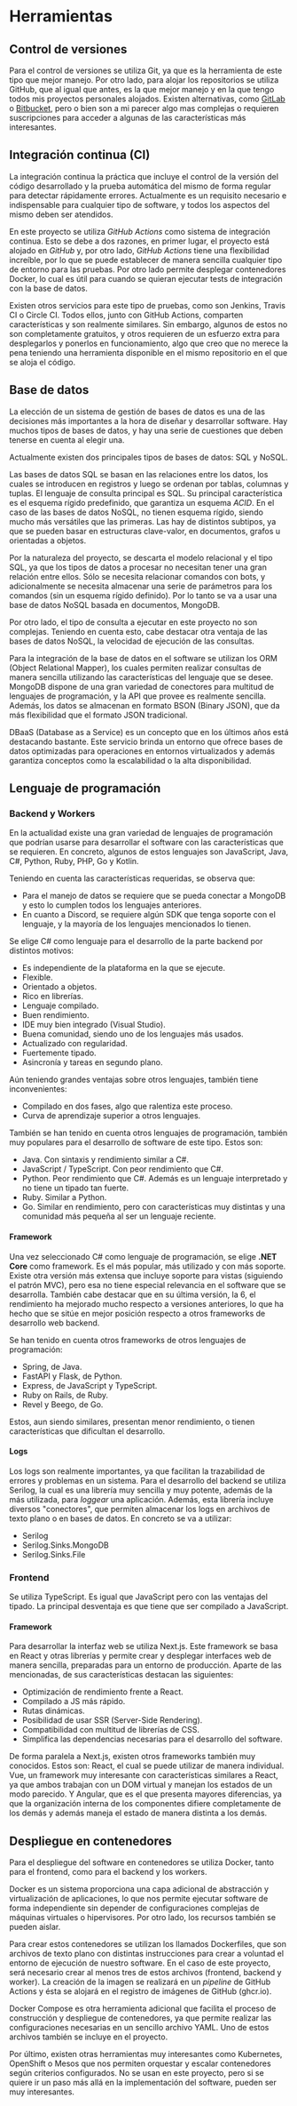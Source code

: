 # Herramientas

## Control de versiones

Para el control de versiones se utiliza Git, ya que es la herramienta de este tipo que mejor manejo. Por otro lado, para alojar los repositorios se utiliza GitHub, que al igual que antes, es la que mejor manejo y en la que tengo todos mis proyectos personales alojados. Existen alternativas, como [GitLab](https://about.gitlab.com/) o [Bitbucket](https://bitbucket.org/product/), pero o bien son a mi parecer algo mas complejas o requieren suscripciones para acceder a algunas de las características más interesantes.

## Integración continua (CI)

La integración continua la práctica que incluye el control de la versión del código desarrollado y la prueba automática del mismo de forma regular para detectar rápidamente errores. Actualmente es un requisito necesario e indispensable para cualquier tipo de software, y todos los aspectos del mismo deben ser atendidos.

En este proyecto se utiliza *GitHub Actions* como sistema de integración continua. Esto se debe a dos razones, en primer lugar, el proyecto está alojado en *GitHub* y, por otro lado, *GitHub Actions* tiene una flexibilidad increíble, por lo que se puede establecer de manera sencilla cualquier tipo de entorno para las pruebas. Por otro lado permite desplegar contenedores Docker, lo cual es útil para cuando se quieran ejecutar tests de integración con la base de datos.

Existen otros servicios para este tipo de pruebas, como son Jenkins, Travis CI o Circle CI. Todos ellos, junto con GitHub Actions, comparten características y son realmente similares. Sin embargo, algunos de estos no son completamente gratuitos, y otros requieren de un esfuerzo extra para desplegarlos y ponerlos en funcionamiento, algo que creo que no merece la pena teniendo una herramienta disponible en el mismo repositorio en el que se aloja el código.

## Base de datos

La elección de un sistema de gestión de bases de datos es una de las decisiones más importantes a la hora de diseñar y desarrollar software. Hay muchos tipos de bases de datos, y hay una serie de cuestiones que deben tenerse en cuenta al elegir una.

Actualmente existen dos principales tipos de bases de datos: SQL y NoSQL.

Las bases de datos SQL se basan en las relaciones entre los datos, los cuales se introducen en registros y luego se ordenan por tablas, columnas y tuplas. El lenguaje de consulta principal es SQL. Su principal característica es el esquema rígido predefinido, que garantiza un esquema *ACID*. En el caso de las bases de datos NoSQL, no tienen esquema rígido, siendo mucho más versátiles que las primeras. Las hay de distintos subtipos, ya que se pueden basar en estructuras clave-valor, en documentos, grafos u orientadas a objetos.

Por la naturaleza del proyecto, se descarta el modelo relacional y el tipo SQL, ya que los tipos de datos a procesar no necesitan tener una gran relación entre ellos. Sólo se necesita relacionar comandos con bots, y adicionalmente se necesita almacenar una serie de parámetros para los comandos (sin un esquema rígido definido). Por lo tanto se va a usar una base de datos NoSQL basada en documentos, MongoDB.

Por otro lado, el tipo de consulta a ejecutar en este proyecto no son complejas. Teniendo en cuenta esto, cabe destacar otra ventaja de las bases de datos NoSQL, la velocidad de ejecución de las consultas.

Para la integración de la base de datos en el software se utilizan los ORM (Object Relational Mapper), los cuales permiten realizar consultas de manera sencilla utilizando las características del lenguaje que se desee. MongoDB dispone de una gran variedad de conectores para multitud de lenguajes de programación, y la API que provee es realmente sencilla. Además, los datos se almacenan en formato BSON (Binary JSON), que da más flexibilidad que el formato JSON tradicional.

DBaaS (Database as a Service) es un concepto que en los últimos años está destacando bastante. Este servicio brinda un entorno que ofrece bases de datos optimizadas para operaciones en entornos virtualizados y además garantiza conceptos como la escalabilidad o la alta disponibilidad.

## Lenguaje de programación

### Backend y Workers

En la actualidad existe una gran variedad de lenguajes de programación que podrían usarse para desarrollar el software con las características que se requieren. En concreto, algunos de estos lenguajes son JavaScript, Java, C#, Python, Ruby, PHP, Go y Kotlin.

Teniendo en cuenta las características requeridas, se observa que:

- Para el manejo de datos se requiere que se pueda conectar a MongoDB y esto lo cumplen todos los lenguajes anteriores.
- En cuanto a Discord, se requiere algún SDK que tenga soporte con el lenguaje, y la mayoría de los lenguajes mencionados lo tienen.

Se elige C# como lenguaje para el desarrollo de la parte backend por distintos motivos:

- Es independiente de la plataforma en la que se ejecute.
- Flexible.
- Orientado a objetos.
- Rico en librerías.
- Lenguaje compilado.
- Buen rendimiento.
- IDE muy bien integrado (Visual Studio).
- Buena comunidad, siendo uno de los lenguajes más usados.
- Actualizado con regularidad.
- Fuertemente tipado.
- Asincronía y tareas en segundo plano.

Aún teniendo grandes ventajas sobre otros lenguajes, también tiene inconvenientes:

- Compilado en dos fases, algo que ralentiza este proceso.
- Curva de aprendizaje superior a otros lenguajes.

También se han tenido en cuenta otros lenguajes de programación, también muy populares para el desarrollo de software de este tipo. Estos son:

- Java. Con sintaxis y rendimiento similar a C#.
- JavaScript / TypeScript. Con peor rendimiento que C#.
- Python. Peor rendimiento que C#. Además es un lenguaje interpretado y no tiene un tipado tan fuerte.
- Ruby. Similar a Python.
- Go. Similar en rendimiento, pero con características muy distintas y una comunidad más pequeña al ser un lenguaje reciente.

#### Framework

Una vez seleccionado C# como lenguaje de programación, se elige **.NET Core** como framework. Es el más popular, más utilizado y con más soporte. Existe otra versión más extensa que incluye soporte para vistas (siguiendo el patrón MVC), pero esa no tiene especial relevancia en el software que se desarrolla. También cabe destacar que en su última versión, la 6, el rendimiento ha mejorado mucho respecto a versiones anteriores, lo que ha hecho que se sitúe en mejor posición respecto a otros frameworks de desarrollo web backend.

Se han tenido en cuenta otros frameworks de otros lenguajes de programación:

- Spring, de Java.
- FastAPI y Flask, de Python.
- Express, de JavaScript y TypeScript.
- Ruby on Rails, de Ruby.
- Revel y Beego, de Go.

Estos, aun siendo similares, presentan menor rendimiento, o tienen características que dificultan el desarrollo.

#### Logs

Los logs son realmente importantes, ya que facilitan la trazabilidad de errores y problemas en un sistema. Para el desarrollo del backend se utiliza Serilog, la cual es una librería muy sencilla y muy potente, además de la más utilizada, para *loggear* una aplicación. Además, esta librería incluye diversos "conectores", que permiten almacenar los logs en archivos de texto plano o en bases de datos. En concreto se va a utilizar:

- Serilog
- Serilog.Sinks.MongoDB
- Serilog.Sinks.File

### Frontend

Se utiliza TypeScript. Es igual que JavaScript pero con las ventajas del tipado. La principal desventaja es que tiene que ser compilado a JavaScript.

#### Framework

Para desarrollar la interfaz web se utiliza Next.js. Este framework se basa en React y otras librerías y permite crear y desplegar interfaces web de manera sencilla, preparadas para un entorno de producción. Aparte de las mencionadas, de sus características destacan las siguientes:

- Optimización de rendimiento frente a React.
- Compilado a JS más rápido.
- Rutas dinámicas.
- Posibilidad de usar SSR (Server-Side Rendering).
- Compatibilidad con multitud de librerías de CSS.
- Simplifica las dependencias necesarias para el desarrollo del software.

De forma paralela a Next.js, existen otros frameworks también muy conocidos. Estos son: React, el cual se puede utilizar de manera individual. Vue, un framework muy interesante con características similares a React, ya que ambos trabajan con un DOM virtual y manejan los estados de un modo parecido. Y Angular, que es el que presenta mayores diferencias, ya que la organización interna de los componentes difiere completamente de los demás y además maneja el estado de manera distinta a los demás.

## Despliegue en contenedores

Para el despliegue del software en contenedores se utiliza Docker, tanto para el frontend, como para el backend y los workers.

Docker es un sistema proporciona una capa adicional de abstracción y virtualización de aplicaciones, lo que nos permite ejecutar software de forma independiente sin depender de configuraciones complejas de máquinas virtuales o hipervisores. Por otro lado, los recursos también se pueden aislar.

Para crear estos contenedores se utilizan los llamados Dockerfiles, que son archivos de texto plano con distintas instrucciones para crear a voluntad el entorno de ejecución de nuestro software. En el caso de este proyecto, será necesario crear al menos tres de estos archivos (frontend, backend y worker). La creación de la imagen se realizará en un *pipeline* de GitHub Actions y ésta se alojará en el registro de imágenes de GitHub (ghcr.io).

Docker Compose es otra herramienta adicional que facilita el proceso de construcción y despliegue de contenedores, ya que permite realizar las configuraciones necesarias en un sencillo archivo YAML. Uno de estos archivos también se incluye en el proyecto.

Por último, existen otras herramientas muy interesantes como Kubernetes, OpenShift o Mesos que nos permiten orquestar y escalar contenedores según criterios configurados. No se usan en este proyecto, pero si se quiere ir un paso más allá en la implementación del software, pueden ser muy interesantes.
